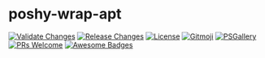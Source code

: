# poshy-wrap-apt

[![Validate Changes](https://github.com/pwshrc/poshy-wrap-apt/actions/workflows/validate.yml/badge.svg)](https://github.com/pwshrc/poshy-wrap-apt/actions/workflows/validate.yml)
[![Release Changes](https://github.com/pwshrc/poshy-wrap-apt/actions/workflows/release.yml/badge.svg)](https://github.com/pwshrc/poshy-wrap-apt/actions/workflows/release.yml)
[![License](https://img.shields.io/github/license/pwshrc/poshy-wrap-apt)](./LICENSE.txt)
[![Gitmoji](https://img.shields.io/badge/gitmoji-%20😜%20😍-FFDD67.svg?style=flat-square)](https://gitmoji.carloscuesta.me/)
[![PSGallery](https://img.shields.io/powershellgallery/dt/poshy-wrap-apt.svg)](https://www.powershellgallery.com/packages/poshy-wrap-apt)
[![PRs Welcome](https://img.shields.io/badge/PRs-welcome-brightgreen.svg?style=flat-square)](http://makeapullrequest.com)
[![Awesome Badges](https://img.shields.io/badge/badges-awesome-green.svg)](https://github.com/Naereen/badges)



